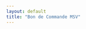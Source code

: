 ```yaml
---
layout: default
title: "Bon de Commande MSV"
---
```

<!DOCTYPE html>
<html>
<head>
    <meta charset="UTF-8">
    <title>Bon de Commande MSV</title>
    <link href="https://cdnjs.cloudflare.com/ajax/libs/bootstrap/5.3.0/css/bootstrap.min.css" rel="stylesheet">
    <link href="https://cdn.jsdelivr.net/npm/bootstrap-icons@1.7.2/font/bootstrap-icons.css" rel="stylesheet">
    <script src="https://cdnjs.cloudflare.com/ajax/libs/bootstrap/5.3.0/js/bootstrap.bundle.min.js"></script>
    <script src="https://cdnjs.cloudflare.com/ajax/libs/xlsx/0.18.5/xlsx.full.min.js"></script>
    <style>
        .status-draft {
            background-color: #fff3cd !important;
            border-left: 4px solid #ffc107;
        }
        .status-confirmed {
            background-color: #d4edda !important;
            border-left: 4px solid #28a745;
        }
        .card.status-draft .card-header {
            background-color: #fff3cd;
            color: #856404;
        }
        .card.status-confirmed .card-header {
            background-color: #d4edda;
            color: #155724;
        }
        .search-results {
            position: absolute;
            top: 100%;
            left: 0;
            right: 0;
            background: white;
            border: 1px solid #ddd;
            border-radius: 4px;
            z-index: 1000;
            max-height: 400px;
            overflow-y: auto;
            box-shadow: 0 2px 4px rgba(0,0,0,0.1);
        }
        .search-item {
            padding: 10px;
            cursor: pointer;
            border-bottom: 1px solid #f0f0f0;
        }
        .search-item:hover {
            background-color: #f8f9fa;
        }
        .search-item:last-child {
            border-bottom: none;
        }
        .item-row {
            transition: all 0.2s ease;
            padding: 12px;
            border-radius: 6px;
            background-color: white;
            margin-bottom: 8px;
        }
        .item-row:hover {
            background-color: #f8f9fa;
            box-shadow: 0 2px 4px rgba(0,0,0,0.05);
        }
        .item-row.dragging {
            opacity: 0.5;
            background: #e9ecef;
            cursor: move;
        }
        .drag-handle {
            cursor: move;
            color: #adb5bd;
            padding: 8px;
            display: inline-block;
        }
        .drag-handle:hover {
            color: #6c757d;
        }
        .stock-status {
            display: block;
            margin-top: 4px;
            font-size: 0.85em;
        }
        .notifications {
            position: fixed;
            bottom: 20px;
            right: 20px;
            z-index: 1050;
        }
        .notification {
            padding: 12px 24px;
            margin-bottom: 10px;
            border-radius: 6px;
            color: white;
            animation: slideIn 0.3s ease-out;
            box-shadow: 0 2px 8px rgba(0,0,0,0.2);
            min-width: 250px;
        }
        .notification.success { background-color: rgba(40, 167, 69, 0.95); }
        .notification.error { background-color: rgba(220, 53, 69, 0.95); }
        .notification.info { background-color: rgba(23, 162, 184, 0.95); }

        @keyframes slideIn {
            from { transform: translateX(100%); opacity: 0; }
            to { transform: translateX(0); opacity: 1; }
        }

        @media (max-width: 768px) {
            .item-row .row { margin-bottom: 8px; }
            .notifications {
                left: 20px;
                right: 20px;
            }
            .notification { width: auto; }
        }

        .item-row.light-green { background-color: rgba(40, 167, 69, 0.1) !important; }
        .item-row.light-orange { background-color: rgba(255, 193, 7, 0.1) !important; }
        .item-row.light-red { background-color: rgba(220, 53, 69, 0.1) !important; }
        .item-row.light-blue { background-color: rgba(23, 162, 184, 0.1) !important; }

        .item-row.light-green:hover { background-color: rgba(40, 167, 69, 0.2) !important; }
        .item-row.light-orange:hover { background-color: rgba(255, 193, 7, 0.2) !important; }
        .item-row.light-red:hover { background-color: rgba(220, 53, 69, 0.2) !important; }
        .item-row.light-blue:hover { background-color: rgba(23, 162, 184, 0.2) !important; }
    </style>
</head>
<body>
    <div class="container py-4">
        <h2 class="mb-4">Bon de Commande MSV</h2>

        <!-- Import du Stock -->
        <div class="card mb-4">
            <div class="card-header d-flex justify-content-between align-items-center">
                <h5 class="mb-0">Import du Stock</h5>
                <button class="btn btn-sm btn-outline-secondary" id="clearStock">
                    <i class="bi bi-trash"></i> Effacer le stock
                </button>
            </div>
            <div class="card-body">
                <div class="row mb-3">
                    <div class="col">
                        <input type="file" id="stockFile" class="form-control" accept=".csv,.xlsx,.xls">
                        <small class="text-muted">
                            Formats acceptés: CSV (séparateur point-virgule), Excel (.xlsx, .xls)
                            <br>Colonnes requises: ID, sku, item_name, Qty, Price
                        </small>
                    </div>
                </div>
                <div id="stockPreview" class="table-responsive" style="max-height: 400px; overflow-y: auto;">
                    <table class="table table-sm table-hover">
                        <thead>
                            <tr>
                                <th>SKU</th>
                                <th>Nom</th>
                                <th class="text-end">Stock</th>
                                <th class="text-end">Prix</th>
                            </tr>
                        </thead>
                        <tbody id="stockPreviewBody">
                            <tr>
                                <td colspan="4" class="text-center text-muted">
                                    Aucun stock importé
                                </td>
                            </tr>
                        </tbody>
                    </table>
                </div>
            </div>
        </div>

        <!-- Détails de la commande -->
        <div class="card mb-4" id="orderCard">
            <div class="card-header d-flex justify-content-between align-items-center">
                <div class="d-flex align-items-center gap-3">
                    <h5 class="mb-0">Détails de la commande</h5>
                    <select id="orderStatus" class="form-select form-select-sm" style="width: 150px;">
                        <option value="draft" class="bg-warning text-dark">Brouillon</option>
                        <option value="confirmed" class="bg-success text-white">Confirmé</option>
                    </select>
                </div>
                <div class="btn-group">
                    <button class="btn btn-outline-primary btn-sm dropdown-toggle" data-bs-toggle="dropdown">
                        <i class="bi bi-save"></i> Sauvegarder
                    </button>
                    <ul class="dropdown-menu">
                        <li>
                            <a class="dropdown-item" href="#" id="saveDraftLocal">
                                <i class="bi bi-bookmark"></i> Sauvegarder en local
                            </a>
                        </li>
                        <li>
                            <a class="dropdown-item" href="#" id="saveDraftFile">
                                <i class="bi bi-download"></i> Télécharger le brouillon
                            </a>
                        </li>
                    </ul>
                    <button class="btn btn-outline-secondary btn-sm" onclick="document.getElementById('loadDraftFile').click()">
                        <i class="bi bi-folder-open"></i> Charger
                    </button>
                    <input type="file" id="loadDraftFile" accept=".json" class="d-none">
                </div>
            </div>
            <div class="card-body">
                <!-- En-tête de commande -->
                <div class="row mb-3">
                    <div class="col-md-4">
                        <label class="form-label">Nom du client</label>
                        <input type="text" id="supplier" class="form-control" required>
                    </div>
                    <div class="col-md-4">
                        <label class="form-label">WorkOrder</label>
                        <input type="text" id="orderNumber" class="form-control" required>
                    </div>
                    <div class="col-md-4">
                        <label class="form-label">Date</label>
                        <input type="date" id="orderDate" class="form-control" required>
                    </div>
                </div>

                <!-- Boutons d'action -->
                <div class="mb-3">
                    <button id="showImport" class="btn btn-secondary" disabled>
                        <i class="bi bi-upload"></i> Import Multiple
                    </button>
                    <button id="clearAll" class="btn btn-outline-danger">
                        <i class="bi bi-trash"></i> Tout effacer
                    </button>
                </div>

                <!-- Section Import Multiple -->
                <div id="importSection" class="card mb-3 d-none">
                    <div class="card-body">
                        <h6>Import en masse</h6>
                        <div class="mb-3">
                            <input type="file" id="bulkFileInput" class="form-control" accept=".csv,.xlsx,.xls">
                            <small class="text-muted">Format: fichier avec colonnes SKU et Quantité</small>
                        </div>
                        <textarea id="bulkImport" class="form-control mb-2" rows="4" 
                            placeholder="SKU, Quantité&#10;Un article par ligne"></textarea>
                        <div class="form-check mb-2">
                            <input class="form-check-input" type="checkbox" id="addK2Prefix">
                            <label class="form-check-label" for="addK2Prefix">
                                Ajouter le préfixe "K2-" aux SKUs
                            </label>
                        </div>
                        <button id="processImport" class="btn btn-primary">
                            <i class="bi bi-check-lg"></i> Importer
                        </button>
                    </div>
                </div>

                <!-- Liste des articles -->
                <div id="itemsList" class="mb-3"></div>

                <button id="addItem" class="btn btn-primary" disabled>
                    <i class="bi bi-plus-lg"></i> Ajouter un article
                </button>
            </div>
        </div>

        <!-- Barre d'actions -->
        <div class="d-flex justify-content-between align-items-center">
            <h4 id="totalAmount">Total: 0,00 €</h4>
            <div class="btn-group">
                <button id="exportXls" class="btn btn-success">
                    <i class="bi bi-file-excel"></i> Export XLS
                </button>
                <button id="exportCsv" class="btn btn-success">
                    <i class="bi bi-file-text"></i> Export CSV
                </button>
            </div>
        </div>
    </div>

    <!-- Zone de notifications -->
    <div id="notifications" class="notifications"></div>

    <script>
// Variables globales
let stockItems = [];
let items = [];
let lastSavedState = null;

// Colonnes pour l'export
const EXPORT_COLUMNS = [
    'Order Date',
    'CF.Date de livraison souhaitée',
    'PurchaseOrder',
    'SKU',
    'Item Name',
    'QuantityOrdered',
    'Delivery Method',
    'Shipping Address',
    'Shipping Street2',
    'Shipping City',
    'Shipping State',
    'Shipping Country',
    'Shipping Code',
    'Shipping Phone',
    'CF.REMARQUES POUR PREPARATION',
    'SalesOrder Number',
    'Customer Name',
    'Currency Code',
    'Warehouse Name',
    'Item Price',
    'Item Tax',
    'Item Tax %',
    'Sales Person'
];

// Valeurs fixes pour l'export
const FIXED_VALUES = {
    'SalesOrder Number': 'DVSAS-4730',
    'Customer Name': 'MAISON SOLAIRE VOLTALIA',
    'Currency Code': 'EUR',
    'Warehouse Name': 'Distribution Voltalia',
    'Item Price': '1',
    'Item Tax': 'V.A.T',
    'Item Tax %': '20.000000',
    'Sales Person': 'ECHARIF Younes'
};

// Fonctions utilitaires
function formatPrice(price) {
    return new Intl.NumberFormat('fr-FR', {
        style: 'currency',
        currency: 'EUR',
        minimumFractionDigits: 2,
        maximumFractionDigits: 2
    }).format(price);
}

function parsePrice(priceStr) {
    if (typeof priceStr === 'number') return priceStr;
    if (!priceStr) return 0;
    
    let cleanedStr = priceStr
        .toString()
        .replace('€', '')
        .replace(/\s/g, '')
        .trim();
        
    if (cleanedStr.includes(',')) {
        cleanedStr = cleanedStr.replace(',', '.');
    }

    const parsed = parseFloat(cleanedStr);
    return isNaN(parsed) ? 0 : parsed;
}

function showNotification(message, type = 'success') {
    const notif = document.createElement('div');
    notif.className = `notification ${type}`;
    notif.innerHTML = `
        <i class="bi ${type === 'success' ? 'bi-check-circle' : 
                      type === 'error' ? 'bi-exclamation-circle' : 
                      'bi-info-circle'}"></i>
        <span class="ms-2">${message}</span>
    `;
    document.getElementById('notifications').appendChild(notif);
    setTimeout(() => {
        notif.style.opacity = '0';
        setTimeout(() => notif.remove(), 300);
    }, 3000);
}


function updateTotal() {
    const total = items.reduce((sum, item) => sum + (item.quantity * item.price), 0);
    document.getElementById('totalAmount').textContent = `Total: ${formatPrice(total)}`;
    document.getElementById('totalAmount').title = `${items.length} article(s)`;
}
function getRowColor(colorName) {
    switch (colorName) {
        case 'light-green':
            return 'rgba(40, 167, 69, 0.1)';
        case 'light-orange':
            return 'rgba(255, 193, 7, 0.1)';
        case 'light-red':
            return 'rgba(220, 53, 69, 0.1)';
        case 'light-blue':
            return 'rgba(23, 162, 184, 0.1)';
        default:
            return '';
    }
}

// Import du stock
async function importStock(file) {
    try {
        const content = await readFileContent(file);
        let result;

        if (file.name.endsWith('.csv')) {
            result = parseCSVStock(content);
        } else if (file.name.endsWith('.xlsx') || file.name.endsWith('.xls')) {
            result = parseExcelStock(content);
        } else {
            throw new Error('Format de fichier non supporté');
        }

        if (!result.success) {
            throw new Error(result.error);
        }

        stockItems = result.data;
        localStorage.setItem('stockItems', JSON.stringify(stockItems));
        updateStockPreview(stockItems);
        document.getElementById('addItem').disabled = false;
        document.getElementById('showImport').disabled = false;
        showNotification(`${stockItems.length} articles importés avec succès`);

    } catch (error) {
        console.error('Erreur import:', error);
        showNotification(error.message, 'error');
    }
}

function readFileContent(file) {
    return new Promise((resolve, reject) => {
        const reader = new FileReader();
        reader.onload = (e) => resolve(e.target.result);
        reader.onerror = (e) => reject(new Error('Erreur de lecture du fichier'));
        
        if (file.name.endsWith('.csv')) {
            reader.readAsText(file, 'UTF-8');
        } else {
            reader.readAsBinaryString(file);
        }
    });
}

function parseCSVStock(content) {
    try {
        const lines = content.split(/\r?\n/).filter(line => line.trim());
        const headers = lines[0].split(';').map(h => h.trim());
        
        // Mapping plus flexible des colonnes
        const columnMapping = {
            id: ['ID', 'id', 'reference', 'ref'],
            sku: ['sku', 'SKU', 'code', 'article_code', 'code_article'],
            item_name: ['item_name', 'name', 'nom', 'designation', 'article', 'Item Name'],
            qty: ['qty', 'Qty', 'quantity', 'stock', 'Stock'],
            price: ['price', 'Price', 'prix', 'unit_price', 'prix_unitaire']
        };

        const colIndexes = {};
        for (const [key, possibleNames] of Object.entries(columnMapping)) {
            const foundIndex = possibleNames.findIndex(name => headers.includes(name));
            if (foundIndex === -1) {
                throw new Error(`Colonne manquante pour ${key}. Noms possibles: ${possibleNames.join(', ')}`);
            }
            colIndexes[key] = headers.indexOf(possibleNames[foundIndex]);
        }

        const data = lines.slice(1)
            .filter(line => line.trim())
            .map((line, index) => {
                const values = line.split(';');
                if (values.length < headers.length) {
                    console.warn(`Ligne ${index + 2} ignorée: données incomplètes`);
                    return null;
                }

                return {
                    id: values[colIndexes.id].trim(),
                    sku: values[colIndexes.sku].trim(),
                    item_name: values[colIndexes.item_name].trim(),
                    qty: parseInt(values[colIndexes.qty]) || 0,
                    price: parsePrice(values[colIndexes.price])
                };
            })
            .filter(item => item !== null && item.sku && item.item_name);

        return { success: true, data };
    } catch (error) {
        return { success: false, error: `Erreur format CSV: ${error.message}` };
    }
}

function parseExcelStock(content) {
    try {
        const workbook = XLSX.read(content, { type: 'binary' });
        const firstSheet = workbook.Sheets[workbook.SheetNames[0]];
        const jsonData = XLSX.utils.sheet_to_json(firstSheet, { header: 1 });

        if (jsonData.length < 2) {
            throw new Error('Fichier vide ou invalide');
        }

        const headers = jsonData[0].map(h => h?.toString().trim());
        
        // Même mapping que pour CSV
        const columnMapping = {
            id: ['ID', 'id', 'reference', 'ref'],
            sku: ['sku', 'SKU', 'code', 'article_code', 'code_article'],
            item_name: ['item_name', 'name', 'nom', 'designation', 'article', 'Item Name'],
            qty: ['qty', 'Qty', 'quantity', 'stock', 'Stock'],
            price: ['price', 'Price', 'prix', 'unit_price', 'prix_unitaire']
        };

        const colIndexes = {};
        for (const [key, possibleNames] of Object.entries(columnMapping)) {
            const foundIndex = possibleNames.findIndex(name => headers.includes(name));
            if (foundIndex === -1) {
                throw new Error(`Colonne manquante pour ${key}. Noms possibles: ${possibleNames.join(', ')}`);
            }
            colIndexes[key] = headers.indexOf(possibleNames[foundIndex]);
        }

        const data = jsonData.slice(1)
            .filter(row => row.length >= headers.length)
            .map((row, index) => {
                try {
                    let priceStr = row[colIndexes.price]?.toString() || '0';
                    if (typeof row[colIndexes.price] === 'number') {
                        priceStr = row[colIndexes.price].toString();
                    }

                    return {
                        id: row[colIndexes.id]?.toString().trim(),
                        sku: row[colIndexes.sku]?.toString().trim(),
                        item_name: row[colIndexes.item_name]?.toString().trim(),
                        qty: parseInt(row[colIndexes.qty]) || 0,
                        price: parsePrice(priceStr)
                    };
                } catch (e) {
                    console.warn(`Ligne ${index + 2} ignorée:`, e);
                    return null;
                }
            })
            .filter(item => item !== null && item.sku && item.item_name);

        return { success: true, data };
    } catch (error) {
        return { success: false, error: `Erreur format Excel: ${error.message}` };
    }
}

function updateStockPreview(items) {
    const tbody = document.getElementById('stockPreviewBody');
    
    if (!items.length) {
        tbody.innerHTML = `
            <tr>
                <td colspan="4" class="text-center text-muted">
                    Aucun stock importé
                </td>
            </tr>`;
        return;
    }

    tbody.innerHTML = items.map(item => `
        <tr>
            <td>${item.sku}</td>
            <td>${item.item_name}</td>
            <td class="text-end ${item.qty === 0 ? 'text-danger' : 'text-success'}">${item.qty}</td>
            <td class="text-end">${formatPrice(item.price)}</td>
        </tr>
    `).join('');
}
// Gestion des articles
function createItemRow(itemData = {}) {
    if (document.getElementById('orderStatus').value === 'confirmed') {
        showNotification('Impossible de modifier une commande confirmée', 'error');
        return null;
    }

    const row = document.createElement('div');
    row.className = 'item-row mb-2 p-2 border rounded';
    row.draggable = true;

    // Notez la nouvelle colonne pour la couleur ajoutée après le drag-handle
    row.innerHTML = `
        <div class="row g-2 align-items-center">
            <div class="col-auto">
                <i class="bi bi-grip-vertical drag-handle"></i>
            </div>
            <div class="col-auto">
                <select class="form-select form-select-sm row-color" style="width: 100px;">
                    <option value="none">Couleur</option>
                    <option value="light-green" ${itemData.color === 'light-green' ? 'selected' : ''}>🟢 Module et micro</option>
                    <option value="light-orange" ${itemData.color === 'light-orange' ? 'selected' : ''}>🟡 Partie éléctrique</option>
                    <option value="light-red" ${itemData.color === 'light-red' ? 'selected' : ''}>🔴 Sy Fixation</option>
                    <option value="light-blue" ${itemData.color === 'light-blue' ? 'selected' : ''}>🔵 Partie finale</option>
                </select>
            </div>
            <div class="col-md-3">
                <div class="position-relative">
                    <input type="text" class="form-control sku-input" 
                           placeholder="SKU" value="${itemData.sku || ''}"
                           autocomplete="off">
                    <div class="search-results d-none"></div>
                </div>
            </div>
            <div class="col-md-3">
                <input type="text" class="form-control item-name" 
                       placeholder="Nom de l'article" value="${itemData.item_name || ''}" readonly>
            </div>
            <div class="col-md-1">
                <input type="number" class="form-control quantity-input" 
                       min="1" value="${itemData.quantity || 1}">
            </div>
            <div class="col-md-2">
                <input type="number" class="form-control price-input text-end" step="0.01"
                       value="${itemData.price || 0}" readonly>
            </div>
            <div class="col-md-1 d-flex gap-1">
                <button class="btn btn-outline-secondary btn-sm duplicate-item" title="Dupliquer">
                    <i class="bi bi-files"></i>
                </button>
                <button class="btn btn-outline-danger btn-sm remove-item" title="Supprimer">
                    <i class="bi bi-trash"></i>
                </button>
            </div>
            <div class="col-12">
                <small class="stock-status ${itemData.qty > 0 ? 'text-success' : 'text-danger'}">
                    Stock disponible: ${itemData.qty || 0}
                </small>
            </div>
        </div>
    `;

    setupItemRowEvents(row, itemData);
    setupDragAndDrop(row);

    // Gestion des couleurs
    if (itemData.color) {
        row.classList.add(itemData.color);
    }

    const colorSelect = row.querySelector('.row-color');
    colorSelect.addEventListener('change', (e) => {
        const color = e.target.value;
        
        // Supprimer toutes les classes de couleur existantes
        row.classList.remove('light-green', 'light-orange', 'light-red', 'light-blue');
        
        // Ajouter la nouvelle classe si une couleur est sélectionnée
        if (color !== 'none') {
            row.classList.add(color);
        }
        
        // Mise à jour des données
        const index = Array.from(row.parentNode.children).indexOf(row);
        items[index].color = color === 'none' ? null : color;
        saveDraftLocal();
    });

    return row;
}

function setupItemRowEvents(row, itemData) {
    const skuInput = row.querySelector('.sku-input');
    const searchResults = row.querySelector('.search-results');
    let currentStockItem = itemData.sku ? stockItems.find(item => item.sku === itemData.sku) : null;

    skuInput.addEventListener('input', (e) => {
        const search = e.target.value.toLowerCase();
        if (search.length < 2) {
            searchResults.classList.add('d-none');
            return;
        }

        const matches = stockItems.filter(item => 
            item.sku.toLowerCase().includes(search) || 
            item.item_name.toLowerCase().includes(search)
        ).slice(0, 15);

        if (matches.length > 0) {
            searchResults.innerHTML = `
                <div class="search-results-container" style="max-height: 400px; overflow-y: auto;">
                    ${matches.map(item => `
                        <div class="search-item p-2 border-bottom" data-sku="${item.sku}">
                            <div class="d-flex justify-content-between align-items-center">
                                <div>
                                    <div class="fw-bold">${item.sku}</div>
                                    <div class="small text-muted">${item.item_name}</div>
                                </div>
                                <span class="badge ${item.qty > 0 ? 'bg-success' : 'bg-danger'}">
                                    Stock: ${item.qty}
                                </span>
                            </div>
                        </div>
                    `).join('')}
                </div>`;
            searchResults.classList.remove('d-none');
        } else {
            searchResults.innerHTML = '<div class="p-2 text-muted">Aucun résultat</div>';
            searchResults.classList.remove('d-none');
        }
    });

    searchResults.addEventListener('click', (e) => {
        const searchItem = e.target.closest('.search-item');
        if (!searchItem) return;

        const sku = searchItem.dataset.sku;
        currentStockItem = stockItems.find(item => item.sku === sku);
        
        if (currentStockItem) {
            skuInput.value = currentStockItem.sku;
            row.querySelector('.item-name').value = currentStockItem.item_name;
            row.querySelector('.price-input').value = currentStockItem.price;
            row.querySelector('.stock-status').className = 
                `stock-status ${currentStockItem.qty > 0 ? 'text-success' : 'text-danger'}`;
            row.querySelector('.stock-status').textContent = `Stock disponible: ${currentStockItem.qty}`;
            
            const index = Array.from(row.parentNode.children).indexOf(row);
            items[index] = {
                ...currentStockItem,
                quantity: parseInt(row.querySelector('.quantity-input').value)
            };
            
            updateTotal();
            saveDraftLocal();
        }
        
        searchResults.classList.add('d-none');
    });

    const quantityInput = row.querySelector('.quantity-input');
    quantityInput.addEventListener('change', (e) => {
        if (!currentStockItem) return;
        
        const quantity = parseInt(e.target.value);
        if (quantity > currentStockItem.qty) {
            showNotification(`Stock insuffisant. Maximum: ${currentStockItem.qty}`, 'error');
            e.target.value = currentStockItem.qty;
        } else if (quantity < 1) {
            e.target.value = 1;
        }
        
        const index = Array.from(row.parentNode.children).indexOf(row);
        items[index] = {
            ...currentStockItem,
            quantity: parseInt(e.target.value)
        };
        
        updateTotal();
        saveDraftLocal();
    });

    row.querySelector('.remove-item').addEventListener('click', () => {
        const index = Array.from(row.parentNode.children).indexOf(row);
        items.splice(index, 1);
        row.remove();
        updateTotal();
        saveDraftLocal();
    });

    // Fermer la recherche quand on clique ailleurs
    document.addEventListener('click', (e) => {
        if (!row.contains(e.target)) {
            searchResults.classList.add('d-none');
        }
    });
}

function setupDragAndDrop(row) {
    row.addEventListener('dragstart', (e) => {
        e.dataTransfer.setData('text/plain', '');
        row.classList.add('dragging');
    });

    row.addEventListener('dragend', () => {
        row.classList.remove('dragging');
    });

    row.addEventListener('dragover', (e) => {
        e.preventDefault();
        const dragging = document.querySelector('.dragging');
        if (dragging && dragging !== row) {
            const container = row.parentNode;
            const afterElement = getDragAfterElement(container, e.clientY);
            if (afterElement) {
                container.insertBefore(dragging, afterElement);
            } else {
                container.appendChild(dragging);
            }
            // Mise à jour du tableau items
            items = Array.from(container.children).map((row, index) => {
                const itemIndex = items.findIndex(item => 
                    item.sku === row.querySelector('.sku-input').value);
                return items[itemIndex];
            });
            saveDraftLocal();
        }
    });
}

function getDragAfterElement(container, y) {
    const draggableElements = [...container.querySelectorAll('.item-row:not(.dragging)')];
    
    return draggableElements.reduce((closest, child) => {
        const box = child.getBoundingClientRect();
        const offset = y - box.top - box.height / 2;
        if (offset < 0 && offset > closest.offset) {
            return { offset: offset, element: child };
        } else {
            return closest;
        }
    }, { offset: Number.NEGATIVE_INFINITY }).element;
}

// Import multiple
function handleBulkFileImport(file) {
    const reader = new FileReader();
    
    reader.onload = async (e) => {
        try {
            let data;
            if (file.name.endsWith('.csv')) {
                data = parseBulkCSV(e.target.result);
            } else if (file.name.endsWith('.xlsx') || file.name.endsWith('.xls')) {
                data = parseBulkExcel(e.target.result);
            } else {
                throw new Error('Format de fichier non supporté');
            }

            processBulkImport(data);
        } catch (error) {
            console.error('Erreur import:', error);
            showNotification(error.message, 'error');
        }
    };

    if (file.name.endsWith('.csv')) {
        reader.readAsText(file, 'UTF-8');
    } else {
        reader.readAsBinaryString(file);
    }
}

function parseBulkCSV(content) {
    const lines = content.split(/\r?\n/).filter(line => line.trim());
    const headers = lines[0].split(',').map(h => h.trim().toLowerCase());  // Changé ; en , pour le séparateur
    
    // Liste étendue des noms possibles pour les colonnes
    const skuHeaders = [
        'sku', 
        'art. no', 
        'article nr.', 
        'article nr',  // Ajouté sans point
        'article', 
        'référence'
    ];
    
    const qtyHeaders = [
        'quantity', 
        'qty', 
        'amount',      // Important pour votre cas
        'nombre', 
        'quantité'
    ];

    // Recherche des index des colonnes avec gestion plus souple des espaces et de la casse
    const skuIndex = headers.findIndex(h => 
        skuHeaders.some(sh => h.replace(/[.,\s]/g, '').toLowerCase() === sh.replace(/[.,\s]/g, '').toLowerCase())
    );
    
    const qtyIndex = headers.findIndex(h => 
        qtyHeaders.some(qh => h.replace(/[.,\s]/g, '').toLowerCase() === qh.replace(/[.,\s]/g, '').toLowerCase())
    );

    if (skuIndex === -1) {
        throw new Error(`Colonne SKU manquante. Noms possibles: ${skuHeaders.join(', ')}`);
    }

    console.log('Headers trouvés:', {
        headers: headers,
        sku: headers[skuIndex],
        qty: qtyIndex !== -1 ? headers[qtyIndex] : 'non trouvé'
    });

    return lines.slice(1)
        .map(line => {
            // Gestion correcte des champs entre guillemets
            const values = line.match(/(".*?"|[^,]+)(?=\s*,|\s*$)/g)
                .map(val => val.replace(/^"|"$/g, '').trim());

            const rawSku = values[skuIndex]?.trim() || '';
            const addPrefix = document.getElementById('addK2Prefix').checked;
            const sku = addPrefix ? `K2-${rawSku}` : rawSku;
            return {
                sku,
                quantity: qtyIndex !== -1 ? parseInt(values[qtyIndex]) || 1 : 1
            };
        })
        .filter(item => item.sku);
}

function parseBulkExcel(content) {
    const workbook = XLSX.read(content, { type: 'binary' });
    const firstSheet = workbook.Sheets[workbook.SheetNames[0]];
    const jsonData = XLSX.utils.sheet_to_json(firstSheet, { header: 1 });

    if (jsonData.length < 2) {
        throw new Error('Fichier vide ou invalide');
    }

    const headers = jsonData[0].map(h => h?.toString().toLowerCase().trim());
    
    // Liste étendue des noms possibles pour les colonnes
    const skuHeaders = [
        'sku', 
        'art. no', 
        'article nr.', 
        'article nr',  // Ajouté sans point
        'article', 
        'référence'
    ];
    
    const qtyHeaders = [
        'quantity', 
        'qty', 
        'amount',      // Important pour votre cas
        'nombre', 
        'quantité'
    ];

    // Recherche des index des colonnes avec gestion plus souple des espaces et de la casse
    const skuIndex = headers.findIndex(h => 
        skuHeaders.some(sh => h.replace(/[.,\s]/g, '').toLowerCase() === sh.replace(/[.,\s]/g, '').toLowerCase())
    );
    
    const qtyIndex = headers.findIndex(h => 
        qtyHeaders.some(qh => h.replace(/[.,\s]/g, '').toLowerCase() === qh.replace(/[.,\s]/g, '').toLowerCase())
    );

    if (skuIndex === -1) {
        throw new Error(`Colonne SKU manquante. Noms possibles: ${skuHeaders.join(', ')}`);
    }

    console.log('Headers trouvés:', {
        headers: headers,
        sku: headers[skuIndex],
        qty: qtyIndex !== -1 ? headers[qtyIndex] : 'non trouvé'
    });

    return jsonData.slice(1)
        .map(row => {
            const rawSku = row[skuIndex]?.toString().trim() || '';
            const addPrefix = document.getElementById('addK2Prefix').checked;
            const sku = addPrefix ? `K2-${rawSku}` : rawSku;
            return {
                sku,
                quantity: qtyIndex !== -1 ? parseInt(row[qtyIndex]) || 1 : 1
            };
        })
        .filter(item => item.sku);
}

function processBulkImport(importData) {
    let imported = 0;
    let errors = [];

    importData.forEach((row, index) => {
        const stockItem = stockItems.find(item => item.sku === row.sku);

        if (stockItem) {
            const quantity = row.quantity;
            if (quantity > stockItem.qty) {
                errors.push(`Ligne ${index + 1}: Stock insuffisant pour ${row.sku} (demandé: ${quantity}, disponible: ${stockItem.qty})`);
            } else {
                const newItem = {
                    ...stockItem,
                    quantity
                };
                items.push(newItem);
                const rowElement = createItemRow(newItem);
                document.getElementById('itemsList').appendChild(rowElement);
                imported++;
            }
        } else {
            errors.push(`Ligne ${index + 1}: SKU ${row.sku} non trouvé`);
        }
    });

    updateTotal();
    saveDraftLocal();

    if (imported > 0) {
        showNotification(`${imported} article(s) importé(s) avec succès`);
    }
    if (errors.length > 0) {
        showNotification(`${errors.length} erreur(s) durant l'import`, 'error');
        alert('Détail des erreurs:\n\n' + errors.join('\n'));
    }
}
// Fonctions d'export
function prepareExportData(orderData) {
    return items.map(item => {
        // Création de l'objet avec toutes les colonnes initialisées à vide
        const rowData = EXPORT_COLUMNS.reduce((acc, col) => {
            acc[col] = '';
            return acc;
        }, {});

        // Ajout des valeurs spécifiques
        rowData['Order Date'] = orderData.orderDate;
        rowData['CF.Date de livraison souhaitée'] = '';
        rowData['PurchaseOrder'] = `${orderData.supplier} - ${orderData.orderNumber} `;
        rowData['SKU'] = item.sku;
        rowData['Item Name'] = item.item_name;
        rowData['QuantityOrdered'] = item.quantity;

        // Colonnes d'expédition explicitement vides
        const shippingColumns = [
            'Delivery Method', 'Shipping Address', 'Shipping Street2',
            'Shipping City', 'Shipping State', 'Shipping Country',
            'Shipping Code', 'Shipping Phone', 'CF.REMARQUES POUR PREPARATION'
        ];
        shippingColumns.forEach(col => rowData[col] = '');

        // Ajout des valeurs fixes
        Object.assign(rowData, FIXED_VALUES);

        return rowData;
    });
}

function exportToExcel() {
    try {
        const orderData = getCurrentOrderData();
        if (!validateOrderData(orderData)) return;

        const exportData = prepareExportData(orderData);
        const wb = XLSX.utils.book_new();
        const ws = XLSX.utils.json_to_sheet(exportData, { header: EXPORT_COLUMNS });

        ws['!cols'] = EXPORT_COLUMNS.map(col => ({
            wch: Math.max(
                col.length,
                ...exportData.map(row => String(row[col] || '').length),
                20
            )
        }));

        XLSX.utils.book_append_sheet(wb, ws, "Commande");
        XLSX.writeFile(wb, `${orderData.supplier}-${orderData.orderNumber}_${orderData.orderDate}.xlsx`);
        showNotification('Export Excel réussi');
    } catch (error) {
        showNotification('Erreur lors de l\'export Excel', 'error');
        console.error('Export Excel error:', error);
    }
}

function exportToCSV() {
    try {
        const orderData = getCurrentOrderData();
        if (!validateOrderData(orderData)) return;

        const exportData = prepareExportData(orderData);
        const rows = [EXPORT_COLUMNS.join(';')];
        
        exportData.forEach(row => {
            const rowValues = EXPORT_COLUMNS.map(col => {
                const value = row[col]?.toString() || '';
                return value.includes(';') ? `"${value}"` : value;
            });
            rows.push(rowValues.join(';'));
        });

        // Ajout de lignes vides à la fin
        for (let i = 0; i < 15; i++) {
            rows.push(EXPORT_COLUMNS.map(() => '').join(';'));
        }

        const csv = '\ufeff' + rows.join('\r\n');
        const blob = new Blob([csv], { type: 'text/csv;charset=utf-8' });
        const url = URL.createObjectURL(blob);
        const link = document.createElement('a');
        link.href = url;
        link.download = `${orderData.supplier}-${orderData.orderNumber}_${orderData.orderDate}.csv`;
        document.body.appendChild(link);
        link.click();
        document.body.removeChild(link);
        URL.revokeObjectURL(url);
        showNotification('Export CSV réussi');
    } catch (error) {
        showNotification('Erreur lors de l\'export CSV', 'error');
        console.error('Export CSV error:', error);
    }
}

// Fonctions de sauvegarde
function saveDraftLocal() {
    const draftData = getCurrentOrderData();
    try {
        localStorage.setItem('currentDraft', JSON.stringify(draftData));
        lastSavedState = JSON.stringify(draftData);
    } catch (error) {
        showNotification('Erreur lors de la sauvegarde locale', 'error');
        console.error('Erreur sauvegarde:', error);
    }
}

function saveDraftFile() {
    const draftData = getCurrentOrderData();
    const orderNumber = draftData.orderNumber || 'brouillon';
    const date = new Date().toISOString().split('T')[0];
    const fileName = `commande_${orderNumber}_${date}.json`;

    try {
        const blob = new Blob([JSON.stringify(draftData, null, 2)], {
            type: 'application/json'
        });
        const url = URL.createObjectURL(blob);
        const link = document.createElement('a');
        link.href = url;
        link.download = fileName;
        document.body.appendChild(link);
        link.click();
        document.body.removeChild(link);
        URL.revokeObjectURL(url);
        showNotification('Brouillon sauvegardé avec succès');
    } catch (error) {
        showNotification('Erreur lors de la sauvegarde du fichier', 'error');
    }
}

function getCurrentOrderData() {
    return {
        orderNumber: document.getElementById('orderNumber').value,
        supplier: document.getElementById('supplier').value,
        orderDate: document.getElementById('orderDate').value,
        status: document.getElementById('orderStatus').value,
        items: items,
        lastModified: new Date().toISOString()
    };
}

function validateOrderData(orderData) {
    const errors = [];
    if (!orderData.orderNumber) errors.push("WorkOrder manquant");
    if (!orderData.supplier) errors.push("Nom du client manquant");
    if (!orderData.orderDate) errors.push("Date manquante");
    if (items.length === 0) errors.push("Aucun article dans la commande");

    if (errors.length > 0) {
        showNotification(`Erreurs de validation:\n${errors.join('\n')}`, 'error');
        return false;
    }
    return true;
}

function restoreDraft(draftData) {
    document.getElementById('orderNumber').value = draftData.orderNumber || '';
    document.getElementById('supplier').value = draftData.supplier || '';
    document.getElementById('orderDate').value = draftData.orderDate || '';
    document.getElementById('orderStatus').value = draftData.status || 'draft';
    
    items = draftData.items || [];
    document.getElementById('itemsList').innerHTML = '';
    items.forEach(item => {
        const row = createItemRow(item);
        document.getElementById('itemsList').appendChild(row);
    });
    
    updateTotal();
    updateOrderStatus();
}

function updateOrderStatus() {
    const status = document.getElementById('orderStatus').value;
    const orderCard = document.getElementById('orderCard');
    
    orderCard.classList.remove('status-draft', 'status-confirmed');
    orderCard.classList.add(`status-${status}`);

    const inputs = document.querySelectorAll('#orderCard input, #orderCard button, #orderCard select');
    inputs.forEach(input => {
        if (!input.classList.contains('status-control')) {
            input.disabled = status === 'confirmed';
        }
    });

    document.getElementById('addItem').disabled = status === 'confirmed' || stockItems.length === 0;
    document.getElementById('showImport').disabled = status === 'confirmed' || stockItems.length === 0;
    document.getElementById('clearAll').disabled = status === 'confirmed';
}

// Événements
document.addEventListener('DOMContentLoaded', () => {
    document.getElementById('orderDate').valueAsDate = new Date();

    const savedStock = localStorage.getItem('stockItems');
    if (savedStock) {
        try {
            stockItems = JSON.parse(savedStock);
            updateStockPreview(stockItems);
            document.getElementById('addItem').disabled = false;
            document.getElementById('showImport').disabled = false;
            showNotification('Stock restauré', 'info');
        } catch (error) {
            console.error('Erreur restauration stock:', error);
        }
    }

    const savedDraft = localStorage.getItem('currentDraft');
    if (savedDraft) {
        try {
            const draftData = JSON.parse(savedDraft);
            if (confirm('Un brouillon non terminé a été trouvé. Voulez-vous le restaurer ?')) {
                restoreDraft(draftData);
                showNotification('Brouillon restauré', 'info');
            } else {
                localStorage.removeItem('currentDraft');
            }
        } catch (error) {
            console.error('Erreur restauration brouillon:', error);
        }
    }

    lastSavedState = JSON.stringify(getCurrentOrderData());

    // Événements d'import
    document.getElementById('stockFile').addEventListener('change', async (e) => {
        const file = e.target.files[0];
        if (!file) return;
        await importStock(file);
        e.target.value = '';
    });

    document.getElementById('clearStock').addEventListener('click', () => {
        if (confirm('Voulez-vous vraiment effacer tout le stock ?')) {
            stockItems = [];
            localStorage.removeItem('stockItems');
            updateStockPreview([]);
            document.getElementById('addItem').disabled = true;
            document.getElementById('showImport').disabled = true;
            showNotification('Stock effacé');
        }
    });

    // Événements des articles
    document.getElementById('addItem').addEventListener('click', () => {
        if (document.getElementById('orderStatus').value === 'confirmed') {
            showNotification('Impossible de modifier une commande confirmée', 'error');
            return;
        }
        const row = createItemRow();
        if (row) {
            document.getElementById('itemsList').appendChild(row);
            items.push({});
            updateTotal();
            saveDraftLocal();
        }
    });

    // Import multiple
    document.getElementById('showImport').addEventListener('click', () => {
        if (document.getElementById('orderStatus').value === 'confirmed') {
            showNotification('Impossible de modifier une commande confirmée', 'error');
            return;
        }
        document.getElementById('importSection').classList.toggle('d-none');
    });

    document.getElementById('bulkFileInput').addEventListener('change', (e) => {
        const file = e.target.files[0];
        if (!file) return;
        handleBulkFileImport(file);
        e.target.value = '';
        document.getElementById('importSection').classList.add('d-none');
    });

    document.getElementById('processImport').addEventListener('click', () => {
        const text = document.getElementById('bulkImport').value.trim();
        if (!text) {
            showNotification('Aucune donnée à importer', 'error');
            return;
        }

        const lines = text.split('\n')
            .map(line => {
                const [rawSku, quantityStr = "1"] = line.split(',').map(v => v.trim());
                const addPrefix = document.getElementById('addK2Prefix').checked;
                const sku = addPrefix ? `K2-${rawSku}` : rawSku;
                return { sku, quantity: parseInt(quantityStr) || 1 };
            })
            .filter(item => item.sku);

        processBulkImport(lines);
        document.getElementById('bulkImport').value = '';
        document.getElementById('importSection').classList.add('d-none');
    });

    // Gestion du statut
    document.getElementById('orderStatus').addEventListener('change', () => {
        const status = document.getElementById('orderStatus').value;
        if (status === 'confirmed' && !confirm('Attention : Confirmer la commande la rendra non modifiable. Continuer ?')) {
            document.getElementById('orderStatus').value = 'draft';
            return;
        }
        updateOrderStatus();
        saveDraftLocal();
    });

    // Gestion des sauvegardes
    document.getElementById('saveDraftLocal').addEventListener('click', () => {
        saveDraftLocal();
        showNotification('Brouillon sauvegardé localement');
    });

    document.getElementById('saveDraftFile').addEventListener('click', saveDraftFile);

    document.getElementById('loadDraftFile').addEventListener('change', (e) => {
        const file = e.target.files[0];
        if (!file) return;
        
        if (items.length > 0 && !confirm('Cette action remplacera la commande en cours. Continuer ?')) {
            e.target.value = '';
            return;
        }
        
        const reader = new FileReader();
        reader.onload = (e) => {
            try {
                const draftData = JSON.parse(e.target.result);
                restoreDraft(draftData);
                showNotification('Brouillon chargé avec succès');
            } catch (error) {
                showNotification('Erreur lors du chargement du brouillon', 'error');
            }
        };
        reader.readAsText(file);
        e.target.value = '';
    });

    // Export
    document.getElementById('exportXls').addEventListener('click', exportToExcel);
    document.getElementById('exportCsv').addEventListener('click', exportToCSV);

    // Suppression
    document.getElementById('clearAll').addEventListener('click', () => {
        if (document.getElementById('orderStatus').value === 'confirmed') {
            showNotification('Impossible de modifier une commande confirmée', 'error');
            return;
        }
        if (items.length === 0) {
            showNotification('Aucun article à effacer', 'info');
            return;
        }
        if (confirm('Voulez-vous vraiment effacer tous les articles ?')) {
            items = [];
            document.getElementById('itemsList').innerHTML = '';
            updateTotal();
            saveDraftLocal();
            showNotification('Tous les articles ont été effacés');
        }
    });

    // Vérification des modifications non sauvegardées
    window.addEventListener('beforeunload', (e) => {
        const currentState = JSON.stringify(getCurrentOrderData());
        if (currentState !== lastSavedState) {
            e.preventDefault();
            e.returnValue = '';
            return 'Vous avez des modifications non sauvegardées. Voulez-vous vraiment quitter ?';
        }
    });
});
    </script>
</body>
</html>
